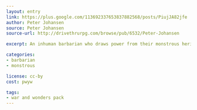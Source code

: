 ```yaml
---
layout: entry
link: https://plus.google.com/113692337653837882568/posts/PiujJA82jfe
author: Peter Johansen
source: Peter Johansen
source-url: http://drivethrurpg.com/browse/pub/6532/Peter-Johansen

excerpt: An inhuman barbarian who draws power from their monstrous heritage.

categories:
- barbarian
- monstrous

license: cc-by
cost: pwyw

tags:
- war and wonders pack
---
```

